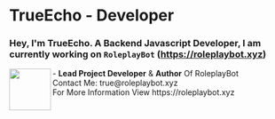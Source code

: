 # TrueEcho - Developer
### Hey, I'm TrueEcho. A Backend Javascript Developer, I am currently working on ``RoleplayBot`` (https://roleplaybot.xyz)

<img align="left" width="75" height="75" src="https://roleplaybot.xyz/assets/images/Bot/roleplaybot-transparent.png">
- <b>Lead Project Developer</b> & <b>Author</b> Of RoleplayBot<br>
Contact Me: true@roleplaybot.xyz<br>
For More Information View https://roleplaybot.xyz
